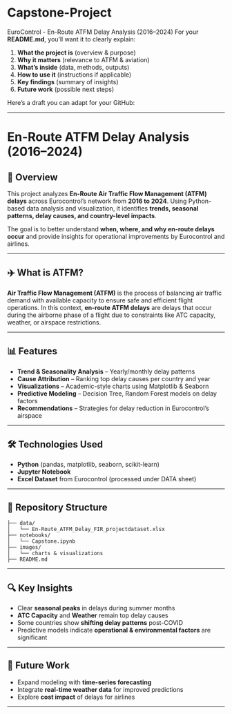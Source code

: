 # Capstone-Project
EuroControl - En-Route ATFM Delay Analysis (2016–2024)
For your **README.md**, you’ll want it to clearly explain:

1. **What the project is** (overview & purpose)
2. **Why it matters** (relevance to ATFM & aviation)
3. **What’s inside** (data, methods, outputs)
4. **How to use it** (instructions if applicable)
5. **Key findings** (summary of insights)
6. **Future work** (possible next steps)

Here’s a draft you can adapt for your GitHub:

---

# En-Route ATFM Delay Analysis (2016–2024)

## 📌 Overview

This project analyzes **En-Route Air Traffic Flow Management (ATFM) delays** across Eurocontrol’s network from **2016 to 2024**. Using Python-based data analysis and visualization, it identifies **trends, seasonal patterns, delay causes, and country-level impacts**.

The goal is to better understand **when, where, and why en-route delays occur** and provide insights for operational improvements by Eurocontrol and airlines.

---

## ✈️ What is ATFM?

**Air Traffic Flow Management (ATFM)** is the process of balancing air traffic demand with available capacity to ensure safe and efficient flight operations.
In this context, **en-route ATFM delays** are delays that occur during the airborne phase of a flight due to constraints like ATC capacity, weather, or airspace restrictions.

---

## 📊 Features

* **Trend & Seasonality Analysis** – Yearly/monthly delay patterns
* **Cause Attribution** – Ranking top delay causes per country and year
* **Visualizations** – Academic-style charts using Matplotlib & Seaborn
* **Predictive Modeling** – Decision Tree, Random Forest models on delay factors
* **Recommendations** – Strategies for delay reduction in Eurocontrol’s airspace

---

## 🛠️ Technologies Used

* **Python** (pandas, matplotlib, seaborn, scikit-learn)
* **Jupyter Notebook**
* **Excel Dataset** from Eurocontrol (processed under DATA sheet)

---

## 📂 Repository Structure

```
├── data/
│   └── En-Route_ATFM_Delay_FIR_projectdataset.xlsx
├── notebooks/
│   └── Capstone.ipynb
├── images/
│   └── charts & visualizations
├── README.md
```

---

## 🔍 Key Insights

* Clear **seasonal peaks** in delays during summer months
* **ATC Capacity** and **Weather** remain top delay causes
* Some countries show **shifting delay patterns** post-COVID
* Predictive models indicate **operational & environmental factors** are significant

---

## 🚀 Future Work

* Expand modeling with **time-series forecasting**
* Integrate **real-time weather data** for improved predictions
* Explore **cost impact** of delays for airlines

---


